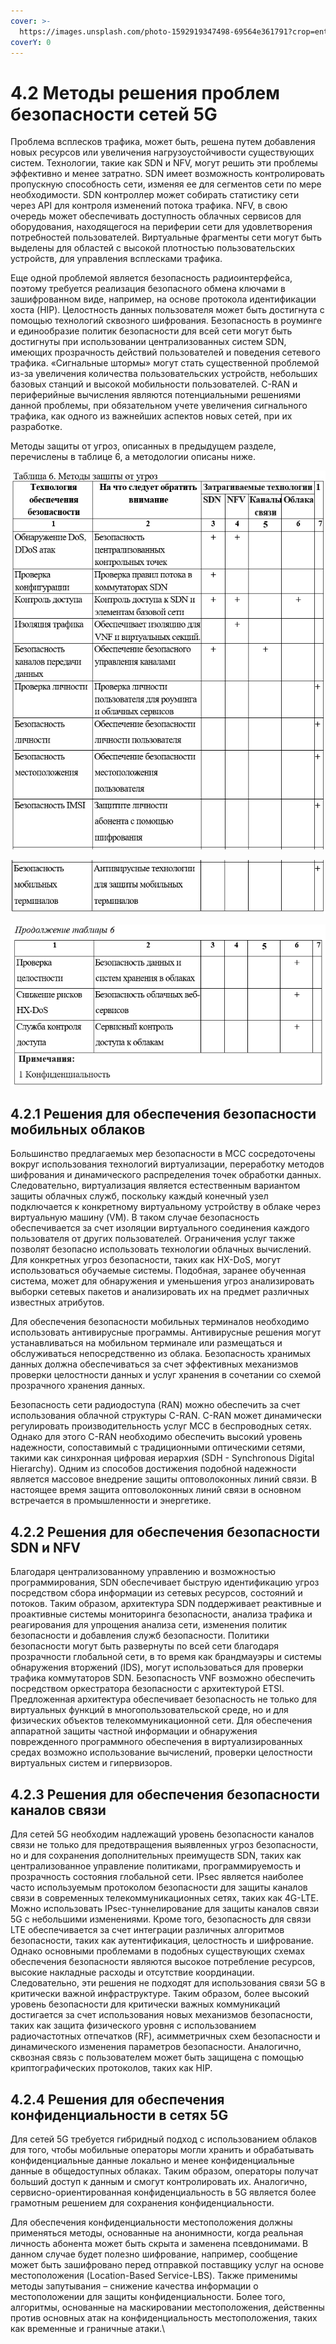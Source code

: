 ```yaml
---
cover: >-
  https://images.unsplash.com/photo-1592919347498-69564e361791?crop=entropy&cs=srgb&fm=jpg&ixid=MnwxOTcwMjR8MHwxfHNlYXJjaHw0fHx3aXJlbGVzc3xlbnwwfHx8fDE2MzY0NzA2NzY&ixlib=rb-1.2.1&q=85
coverY: 0
---
```


# 4.2 Методы решения проблем безопасности сетей 5G

&#x20;Проблема всплесков трафика, может быть, решена путем добавления новых ресурсов или увеличения нагрузоустойчивости существующих систем. Технологии, такие как SDN и NFV, могут решить эти проблемы эффективно и менее затратно. SDN имеет возможность контролировать пропускную способность сети, изменяя ее для сегментов сети по мере необходимости. SDN контроллер может собирать статистику сети через API для контроля изменений потока трафика. NFV, в свою очередь может обеспечивать доступность облачных сервисов для оборудования, находящегося на периферии сети для удовлетворения потребностей пользователей. Виртуальные фрагменты сети могут быть выделены для областей с высокой плотностью пользовательских устройств, для управления всплесками трафика.

Еще одной проблемой является безопасность радиоинтерфейса, поэтому требуется реализация безопасного обмена ключами в зашифрованном виде, например, на основе протокола идентификации хоста (HIP). Целостность данных пользователя может быть достигнута с помощью технологий сквозного шифрования. Безопасность в роуминге и единообразие политик безопасности для всей сети могут быть достигнуты при использовании централизованных систем SDN, имеющих прозрачность действий пользователей и поведения сетевого трафика. «Сигнальные штормы» могут стать существенной проблемой из-за увеличения количества пользовательских устройств, небольших базовых станций и высокой мобильности пользователей. C-RAN и периферийные вычисления являются потенциальными решениями данной проблемы, при обязательном учете увеличения сигнального трафика, как одного из важнейших аспектов новых сетей, при их разработке.

Методы защиты от угроз, описанных в предыдущем разделе, перечислены в таблице 6, а методологии описаны ниже.

&#x20;

![](<../../../.gitbook/assets/image (5).png>)

![](<../../../.gitbook/assets/image (3).png>)

![](<../../../.gitbook/assets/image (6) (2).png>)

## 4.2.1 Решения для обеспечения безопасности мобильных облаков <a href="#_toc41602139" id="_toc41602139"></a>

Большинство предлагаемых мер безопасности в MCC сосредоточены вокруг использования технологий виртуализации, переработку методов шифрования и динамического распределения точек обработки данных. Следовательно, виртуализация является естественным вариантом защиты облачных служб, поскольку каждый конечный узел подключается к конкретному виртуальному устройству в облаке через виртуальную машину (VM). В таком случае безопасность обеспечивается за счет изоляции виртуального соединения каждого пользователя от других пользователей. Ограничения услуг также позволят безопасно использовать технологии облачных вычислений. Для конкретных угроз безопасности, таких как HX-DoS, могут использоваться обучаемые системы. Подобная, заранее обученная система, может для обнаружения и уменьшения угроз анализировать выборки сетевых пакетов и анализировать их на предмет различных известных атрибутов.

Для обеспечения безопасности мобильных терминалов необходимо использовать антивирусные программы. Антивирусные решения могут устанавливаться на мобильном терминале или размещаться и обслуживаться непосредственно из облака. Безопасность хранимых данных должна обеспечиваться за счет эффективных механизмов проверки целостности данных и услуг хранения в сочетании со схемой прозрачного хранения данных.

Безопасность сети радиодоступа (RAN) можно обеспечить за счет использования облачной структуры C-RAN. C-RAN может динамически регулировать производительность услуг MCC в беспроводных сетях. Однако для этого C-RAN необходимо обеспечить высокий уровень надежности, сопоставимый с традиционными оптическими сетями, такими как синхронная цифровая иерархия (SDH - Synchronous Digital Hierarchy). Одним из способов достижения подобной надежности является массовое внедрение защиты оптоволоконных линий связи. В настоящее время защита оптоволоконных линий связи в основном встречается в промышленности и энергетике.

## 4.2.2 Решения для обеспечения безопасности SDN и NFV <a href="#_toc41602140" id="_toc41602140"></a>

Благодаря централизованному управлению и возможностью программирования, SDN обеспечивает быструю идентификацию угроз посредством сбора информации из сетевых ресурсов, состояний и потоков. Таким образом, архитектура SDN поддерживает реактивные и проактивные системы мониторинга безопасности, анализа трафика и реагирования для упрощения анализа сети, изменения политик безопасности и добавления служб безопасности. Политики безопасности могут быть развернуты по всей сети благодаря прозрачности глобальной сети, в то время как брандмауэры и системы обнаружения вторжений (IDS), могут использоваться для проверки трафика коммутаторов SDN. Безопасность VNF возможно обеспечить посредством оркестратора безопасности с архитектурой ETSI. Предложенная архитектура обеспечивает безопасность не только для виртуальных функций в многопользовательской среде, но и для физических объектов телекоммуникационной сети. Для обеспечения аппаратной защиты частной информации и обнаружения поврежденного программного обеспечения в виртуализированных средах возможно использование вычислений, проверки целостности виртуальных систем и гипервизоров.

## 4.2.3 Решения для обеспечения безопасности каналов связи <a href="#_toc41602141" id="_toc41602141"></a>

Для сетей 5G необходим надлежащий уровень безопасности каналов связи не только для предотвращения выявленных угроз безопасности, но и для сохранения дополнительных преимуществ SDN, таких как централизованное управление политиками, программируемость и прозрачность состояния глобальной сети. IPsec является наиболее часто используемым протоколом безопасности для защиты каналов связи в современных телекоммуникационных сетях, таких как 4G-LTE. Можно использовать IPsec-туннелирование для защиты каналов связи 5G с небольшими изменениями. Кроме того, безопасность для связи LTE обеспечивается за счет интеграции различных алгоритмов безопасности, таких как аутентификация, целостность и шифрование. Однако основными проблемами в подобных существующих схемах обеспечения безопасности являются высокое потребление ресурсов, высокие накладные расходы и отсутствие координации. Следовательно, эти решения не подходят для использования связи 5G в критически важной инфраструктуре. Таким образом, более высокий уровень безопасности для критически важных коммуникаций достигается за счет использования новых механизмов безопасности, таких как защита физического уровня с использованием радиочастотных отпечатков (RF), асимметричных схем безопасности и динамического изменения параметров безопасности. Аналогично, сквозная связь с пользователем может быть защищена с помощью криптографических протоколов, таких как HIP.

## 4.2.4 Решения для обеспечения конфиденциальности в сетях 5G <a href="#_toc41602142" id="_toc41602142"></a>

Для сетей 5G требуется гибридный подход с использованием облаков для того, чтобы мобильные операторы могли хранить и обрабатывать конфиденциальные данные локально и менее конфиденциальные данные в общедоступных облаках. Таким образом, операторы получат больший доступ к данным и смогут контролировать их. Аналогично, сервисно-ориентированная конфиденциальность в 5G является более грамотным решением для сохранения конфиденциальности.

Для обеспечения конфиденциальности местоположения должны применяться методы, основанные на анонимности, когда реальная личность абонента может быть скрыта и заменена псевдонимами. В данном случае будет полезно шифрование, например, сообщение может быть зашифровано перед отправкой поставщику услуг на основе местоположения (Location-Based Service-LBS). Также применимы методы запутывания – снижение качества информации о местоположении для защиты конфиденциальности. Более того, алгоритмы, основанные на маскировании местоположения, действенны против основных атак на конфиденциальность местоположения, таких как временные и граничные атаки.\
